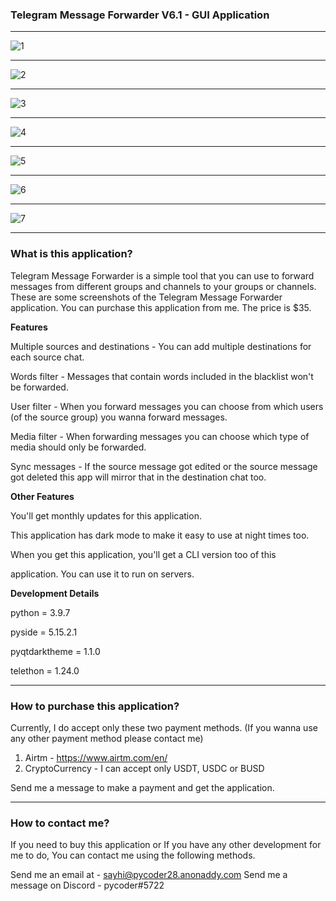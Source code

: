 ### Telegram Message Forwarder V6.1 - GUI Application

------------

<img src="https://i.ibb.co/gwFmZF0/1.png" alt="1" border="0">

------------


<img src="https://i.ibb.co/hmSSnqb/2.png" alt="2" border="0">

------------


<img src="https://i.ibb.co/GpGwy0B/3.png" alt="3" border="0">

------------


<img src="https://i.ibb.co/xqqtNbm/4.png" alt="4" border="0">

------------


<img src="https://i.ibb.co/gwy8fdS/5.png" alt="5" border="0">

------------


<img src="https://i.ibb.co/f9SFTKB/6.png" alt="6" border="0">

------------


<img src="https://i.ibb.co/pRmGTjW/7.png" alt="7" border="0">

------------



### What is this application?
Telegram Message Forwarder is a simple tool that you can use to forward messages from different groups and channels to your groups or channels. These are some screenshots of the Telegram Message Forwarder application. You can purchase this application from me. The price is $35.

**Features**

Multiple sources and destinations - You can add multiple destinations for each source chat.

Words filter - Messages that contain words included in the blacklist won't be forwarded.

User filter - When you forward messages you can choose from which users (of the source group) you wanna forward messages.

Media filter - When forwarding messages you can choose which type of media should only be forwarded.

Sync messages - If the source message got edited or the source message got deleted this app will mirror that in the destination chat too.

**Other Features**

You'll get monthly updates for this application.

This application has dark mode to make it easy to use at night times too.

When you get this application, you'll get a CLI version too of this 

application. You can use it to run on servers.

**Development Details**

python = 3.9.7

pyside = 5.15.2.1

pyqtdarktheme = 1.1.0

telethon = 1.24.0

------------

### How to purchase this application?
Currently, I do accept only these two payment methods. (If you wanna use any other payment method please contact me)
1. Airtm - https://www.airtm.com/en/
2. CryptoCurrency - I can accept only USDT, USDC or BUSD

Send me a message to make a payment and get the application.

------------

### How to contact me?
If you need to buy this application or If you have any other development for me to do, You can contact me using the following methods.

Send me an email at - sayhi@pycoder28.anonaddy.com
Send me a message on Discord - pycoder#5722
